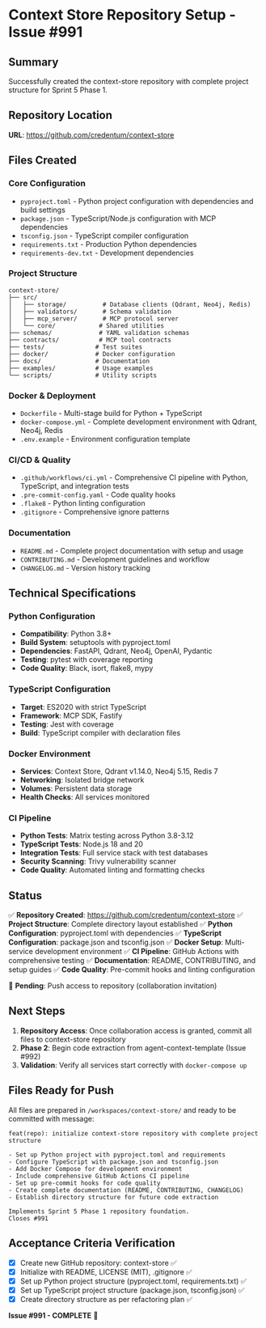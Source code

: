 # Context Store Repository Setup - Issue #991

## Summary

Successfully created the context-store repository with complete project structure for Sprint 5 Phase 1.

## Repository Location

**URL**: https://github.com/credentum/context-store

## Files Created

### Core Configuration
- `pyproject.toml` - Python project configuration with dependencies and build settings
- `package.json` - TypeScript/Node.js configuration with MCP dependencies
- `tsconfig.json` - TypeScript compiler configuration
- `requirements.txt` - Production Python dependencies
- `requirements-dev.txt` - Development dependencies

### Project Structure
```
context-store/
├── src/
│   ├── storage/          # Database clients (Qdrant, Neo4j, Redis)
│   ├── validators/       # Schema validation
│   ├── mcp_server/       # MCP protocol server
│   └── core/            # Shared utilities
├── schemas/             # YAML validation schemas
├── contracts/           # MCP tool contracts
├── tests/              # Test suites
├── docker/             # Docker configuration
├── docs/               # Documentation
├── examples/           # Usage examples
└── scripts/            # Utility scripts
```

### Docker & Deployment
- `Dockerfile` - Multi-stage build for Python + TypeScript
- `docker-compose.yml` - Complete development environment with Qdrant, Neo4j, Redis
- `.env.example` - Environment configuration template

### CI/CD & Quality
- `.github/workflows/ci.yml` - Comprehensive CI pipeline with Python, TypeScript, and integration tests
- `.pre-commit-config.yaml` - Code quality hooks
- `.flake8` - Python linting configuration
- `.gitignore` - Comprehensive ignore patterns

### Documentation
- `README.md` - Complete project documentation with setup and usage
- `CONTRIBUTING.md` - Development guidelines and workflow
- `CHANGELOG.md` - Version history tracking

## Technical Specifications

### Python Configuration
- **Compatibility**: Python 3.8+
- **Build System**: setuptools with pyproject.toml
- **Dependencies**: FastAPI, Qdrant, Neo4j, OpenAI, Pydantic
- **Testing**: pytest with coverage reporting
- **Code Quality**: Black, isort, flake8, mypy

### TypeScript Configuration
- **Target**: ES2020 with strict TypeScript
- **Framework**: MCP SDK, Fastify
- **Testing**: Jest with coverage
- **Build**: TypeScript compiler with declaration files

### Docker Environment
- **Services**: Context Store, Qdrant v1.14.0, Neo4j 5.15, Redis 7
- **Networking**: Isolated bridge network
- **Volumes**: Persistent data storage
- **Health Checks**: All services monitored

### CI Pipeline
- **Python Tests**: Matrix testing across Python 3.8-3.12
- **TypeScript Tests**: Node.js 18 and 20
- **Integration Tests**: Full service stack with test databases
- **Security Scanning**: Trivy vulnerability scanner
- **Code Quality**: Automated linting and formatting checks

## Status

✅ **Repository Created**: https://github.com/credentum/context-store
✅ **Project Structure**: Complete directory layout established
✅ **Python Configuration**: pyproject.toml with dependencies
✅ **TypeScript Configuration**: package.json and tsconfig.json
✅ **Docker Setup**: Multi-service development environment
✅ **CI Pipeline**: GitHub Actions with comprehensive testing
✅ **Documentation**: README, CONTRIBUTING, and setup guides
✅ **Code Quality**: Pre-commit hooks and linting configuration

🔄 **Pending**: Push access to repository (collaboration invitation)

## Next Steps

1. **Repository Access**: Once collaboration access is granted, commit all files to context-store repository
2. **Phase 2**: Begin code extraction from agent-context-template (Issue #992)
3. **Validation**: Verify all services start correctly with `docker-compose up`

## Files Ready for Push

All files are prepared in `/workspaces/context-store/` and ready to be committed with message:

```
feat(repo): initialize context-store repository with complete project structure

- Set up Python project with pyproject.toml and requirements
- Configure TypeScript with package.json and tsconfig.json
- Add Docker Compose for development environment
- Include comprehensive GitHub Actions CI pipeline
- Set up pre-commit hooks for code quality
- Create complete documentation (README, CONTRIBUTING, CHANGELOG)
- Establish directory structure for future code extraction

Implements Sprint 5 Phase 1 repository foundation.
Closes #991
```

## Acceptance Criteria Verification

- [x] Create new GitHub repository: context-store ✅
- [x] Initialize with README, LICENSE (MIT), .gitignore ✅
- [x] Set up Python project structure (pyproject.toml, requirements.txt) ✅
- [x] Set up TypeScript project structure (package.json, tsconfig.json) ✅
- [x] Create directory structure as per refactoring plan ✅

**Issue #991 - COMPLETE** 🎉
